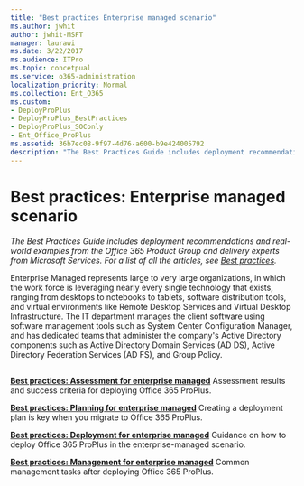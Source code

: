 ```yaml
---
title: "Best practices Enterprise managed scenario"
ms.author: jwhit
author: jwhit-MSFT
manager: laurawi
ms.date: 3/22/2017
ms.audience: ITPro
ms.topic: concetpual
ms.service: o365-administration
localization_priority: Normal
ms.collection: Ent_O365
ms.custom:
- DeployProPlus
- DeployProPlus_BestPractices
- DeployProPlus_SOConly
- Ent_Office_ProPlus
ms.assetid: 36b7ec08-9f97-4d76-a600-b9e424005792
description: "The Best Practices Guide includes deployment recommendations and real-world examples from the Office 365 Product Group and delivery experts from Microsoft Services. For a list of all the articles, see Best practices."
---
```


# Best practices: Enterprise managed scenario

 *The Best Practices Guide includes deployment recommendations and real-world examples from the Office 365 Product Group and delivery experts from Microsoft Services. For a list of all the articles, see [Best practices](best-practices.md).* 
  
Enterprise Managed represents large to very large organizations, in which the work force is leveraging nearly every single technology that exists, ranging from desktops to notebooks to tablets, software distribution tools, and virtual environments like Remote Desktop Services and Virtual Desktop Infrastructure. The IT department manages the client software using software management tools such as System Center Configuration Manager, and has dedicated teams that administer the company's Active Directory components such as Active Directory Domain Services (AD DS), Active Directory Federation Services (AD FS), and Group Policy.
  
## 

 **[Best practices: Assessment for enterprise managed](best-practices-assessment-for-enterprise-managed.md)** Assessment results and success criteria for deploying Office 365 ProPlus.
  
 **[Best practices: Planning for enterprise managed](best-practices-planning-for-enterprise-managed.md)** Creating a deployment plan is key when you migrate to Office 365 ProPlus.
  
 **[Best practices: Deployment for enterprise managed](best-practices-deployment-for-enterprise-managed.md)** Guidance on how to deploy Office 365 ProPlus in the enterprise-managed scenario.
  
 **[Best practices: Management for enterprise managed](best-practices-management-for-enterprise-managed.md)** Common management tasks after deploying Office 365 ProPlus.
  

